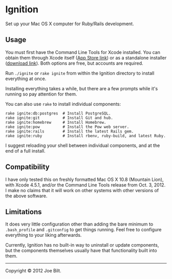 # Ignition

Set up your Mac OS X computer for Ruby/Rails development.

## Usage

You must first have the Command Line Tools for Xcode installed. You can obtain them through Xcode itself ([App Store link](https://itunes.apple.com/us/app/xcode/id497799835?mt=12)) or as a standalone installer ([download link](https://developer.apple.com/downloads/download.action?path=Developer_Tools/command_line_tools_os_x_mountain_lion_for_xcode__october_2012/xcode451cltools_10_86938200a.dmg)). Both options are free, but accounts are required.

Run `./ignite` or `rake ignite` from within the Ignition directory to install everything at once.

Installing everything takes a while, but there are a few prompts while it's running so pay attention for them.

You can also use `rake` to install individual components:

    rake ignite:db:postgres  # Install PostgreSQL.
    rake ignite:git          # Install Git and hub.
    rake ignite:homebrew     # Install Homebrew.
    rake ignite:pow          # Install the Pow web server.
    rake ignite:rails        # Install the latest Rails gem.
    rake ignite:ruby         # Install rbenv, ruby-build, and latest Ruby.

I suggest reloading your shell between individual components, and at the end of a full install.

## Compatibility

I have only tested this on freshly formatted Mac OS X 10.8 (Mountain Lion), with Xcode 4.5.1, and/or the Command Line Tools release from Oct. 3, 2012. I make no claims that it will work on other systems with other versions of the above software.

## Limitations

It does very little configuration other than adding the bare minimum to `.bash_profile` and `.gitconfig` to get things running. Feel free to configure everything to your liking afterwards.

Currently, Ignition has no built-in way to uninstall or update components, but the components themselves usually have that functionality built into them.

----

Copyright &copy; 2012 Joe Bilt.
